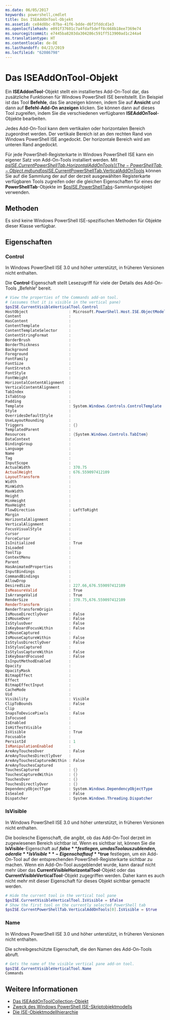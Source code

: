 ```yaml
---
ms.date: 06/05/2017
keywords: powershell,cmdlet
title: Das ISEAddOnTool-Objekt
ms.assetid: ce84d8bc-07ba-41f6-bdde-d6f3fddcd1e3
ms.openlocfilehash: e091f37601c7a4fdaf5deff8c668b18ee7369e74
ms.sourcegitcommit: e7445ba8203da304286c591ff513900ad1c244a4
ms.translationtype: HT
ms.contentlocale: de-DE
ms.lasthandoff: 04/23/2019
ms.locfileid: "62086798"
---
```

# <a name="the-iseaddontool-object"></a>Das ISEAddOnTool-Objekt

Ein **ISEAddonTool**-Objekt stellt ein installiertes Add-On-Tool dar, das zusätzliche Funktionen für Windows PowerShell ISE bereitstellt. Ein Beispiel ist das Tool **Befehle**, das Sie anzeigen können, indem Sie auf **Ansicht** und dann auf **Befehl-Add-On anzeigen** klicken. Sie können dann auf dieses Tool zugreifen, indem Sie die verschiedenen verfügbaren **ISEAddOnTool**-Objekte bearbeiten.

Jedes Add-On-Tool kann dem vertikalen oder horizontalen Bereich zugeordnet werden. Der vertikale Bereich ist an den rechten Rand von Windows PowerShell ISE angedockt. Der horizontale Bereich wird am unteren Rand angedockt.

Für jede PowerShell-Registerkarte in Windows PowerShell ISE kann ein eigener Satz von Add-On-Tools installiert werden. Mit [$psISE.CurrentPowerShellTab.HorizontalAddOnTools](The-PowerShellTab-Object.md) und [$psISE.CurrentPowerShellTab.VerticalAddOnTools](The-PowerShellTab-Object.md) können Sie auf die Sammlung der auf der derzeit ausgewählten Registerkarte verfügbaren Tools zugreifen oder die gleichen Eigenschaften für eines der **PowerShellTab**-Objekte im [$psISE.PowerShellTabs](The-PowerShellTabCollection-Object.md)-Sammlungsobjekt verwenden.

## <a name="methods"></a>Methoden

Es sind keine Windows PowerShell ISE-spezifischen Methoden für Objekte dieser Klasse verfügbar.

## <a name="properties"></a>Eigenschaften

### <a name="control"></a>Control

In Windows PowerShell ISE 3.0 und höher unterstützt, in früheren Versionen nicht enthalten.

Die **Control**-Eigenschaft stellt Lesezugriff für viele der Details des Add-On-Tools „Befehle“ bereit.

```powershell
# View the properties of the Commands add-on tool.
# (assumes that it is visible in the vertical pane)
$psISE.CurrentVisibleVerticalTool.Control
HostObject                  : Microsoft.PowerShell.Host.ISE.ObjectModelRoot
Content                     :
HasContent                  :
ContentTemplate             :
ContentTemplateSelector     :
ContentStringFormat         :
BorderBrush                 :
BorderThickness             :
Background                  :
Foreground                  :
FontFamily                  :
FontSize                    :
FontStretch                 :
FontStyle                   :
FontWeight                  :
HorizontalContentAlignment  :
VerticalContentAlignment    :
TabIndex                    :
IsTabStop                   :
Padding                     :
Template                    : System.Windows.Controls.ControlTemplate
Style                       :
OverridesDefaultStyle       :
UseLayoutRounding           :
Triggers                    : {}
TemplatedParent             :
Resources                   : {System.Windows.Controls.TabItem}
DataContext                 :
BindingGroup                :
Language                    :
Name                        :
Tag                         :
InputScope                  :
ActualWidth                 : 370.75
ActualHeight                : 676.559097412109
LayoutTransform             :
Width                       :
MinWidth                    :
MaxWidth                    :
Height                      :
MinHeight                   :
MaxHeight                   :
FlowDirection               : LeftToRight
Margin                      :
HorizontalAlignment         :
VerticalAlignment           :
FocusVisualStyle            :
Cursor                      :
ForceCursor                 :
IsInitialized               : True
IsLoaded                    :
ToolTip                     :
ContextMenu                 :
Parent                      :
HasAnimatedProperties       :
InputBindings               :
CommandBindings             :
AllowDrop                   :
DesiredSize                 : 227.66,676.559097412109
IsMeasureValid              : True
IsArrangeValid              : True
RenderSize                  : 370.75,676.559097412109
RenderTransform             :
RenderTransformOrigin       :
IsMouseDirectlyOver         : False
IsMouseOver                 : False
IsStylusOver                : False
IsKeyboardFocusWithin       : False
IsMouseCaptured             :
IsMouseCaptureWithin        : False
IsStylusDirectlyOver        : False
IsStylusCaptured            :
IsStylusCaptureWithin       : False
IsKeyboardFocused           : False
IsInputMethodEnabled        :
Opacity                     :
OpacityMask                 :
BitmapEffect                :
Effect                      :
BitmapEffectInput           :
CacheMode                   :
Uid                         :
Visibility                  : Visible
ClipToBounds                : False
Clip                        :
SnapsToDevicePixels         : False
IsFocused                   :
IsEnabled                   :
IsHitTestVisible            :
IsVisible                   : True
Focusable                   :
PersistId                   : 1
IsManipulationEnabled       :
AreAnyTouchesOver           : False
AreAnyTouchesDirectlyOver   :
AreAnyTouchesCapturedWithin : False
AreAnyTouchesCaptured       :
TouchesCaptured             : {}
TouchesCapturedWithin       : {}
TouchesOver                 : {}
TouchesDirectlyOver         : {}
DependencyObjectType        : System.Windows.DependencyObjectType
IsSealed                    : False
Dispatcher                  : System.Windows.Threading.Dispatcher
```

### <a name="isvisible"></a>IsVisible

In Windows PowerShell ISE 3.0 und höher unterstützt, in früheren Versionen nicht enthalten.

Die boolesche Eigenschaft, die angibt, ob das Add-On-Tool derzeit im zugewiesenen Bereich sichtbar ist. Wenn es sichtbar ist, können Sie die **IsVisible**-Eigenschaft auf **$false** festlegen, um das Tool auszublenden, oder die **IsVisible**-Eigenschaft auf **$true** festlegen, um ein Add-On-Tool auf der entsprechenden PowerShell-Registerkarte sichtbar zu machen. Wenn ein Add-On-Tool ausgeblendet wurde, kann darauf nicht mehr über das **CurrentVisibleHorizontalTool**-Objekt oder das **CurrentVisibleVerticalTool**-Objekt zugegriffen werden. Daher kann es auch nicht mehr mit dieser Eigenschaft für dieses Objekt sichtbar gemacht werden.

```powershell
# Hide the current tool in the vertical tool pane
$psISE.CurrentVisibleVerticalTool.IsVisible = $false
# Show the first tool on the currently selected PowerShell tab
$psISE.CurrentPowerShellTab.VerticalAddOnTools[0].IsVisible = $true
```

### <a name="name"></a>Name

In Windows PowerShell ISE 3.0 und höher unterstützt, in früheren Versionen nicht enthalten.

Die schreibgeschützte Eigenschaft, die den Namen des Add-On-Tools abruft.

```powershell
# Gets the name of the visible vertical pane add-on tool.
$psISE.CurrentVisibleVerticalTool.Name
Commands
```

## <a name="see-also"></a>Weitere Informationen

- [Das ISEAddOnToolCollection-Objekt](The-ISEAddOnToolCollection-Object.md)
- [Zweck des Windows PowerShell ISE-Skriptobjektmodells](Purpose-of-the-Windows-PowerShell-ISE-Scripting-Object-Model.md)
- [Die ISE-Objektmodellhierarchie](The-ISE-Object-Model-Hierarchy.md)